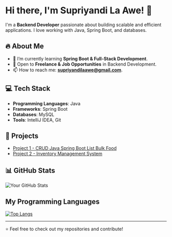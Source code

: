 # Hi there, I'm Supriyandi La Awe! 👋

I'm a **Backend Developer** passionate about building scalable and efficient applications. I love working with Java, Spring Boot, and databases.

## 🔥 About Me
- 🌱 I’m currently learning **Spring Boot & Full-Stack Development**.
- 💼 Open to **Freelance & Job Opportunities** in Backend Development.
- 📫 How to reach me: **supriyandilaawe@gmail.com**.

## 💻 Tech Stack
- **Programming Languages**: Java
- **Frameworks**: Spring Boot
- **Databases**: MySQL
- **Tools**: IntelliJ IDEA, Git

## 🚀 Projects
- [Project 1 - CRUD Java Spring Boot List Bulk Food](https://github.com/yand06/CRUD-Spring-List-Bulk-Food)
- [Project 2 - Inventory Management System](#)

## 📊 GitHub Stats
![Your GitHub Stats](https://github-readme-stats.vercel.app/api?username=YourGitHubUsername&show_icons=true&theme=dark)

## My Programming Languages
[![Top Langs](https://github-readme-stats.vercel.app/api/top-langs/?username=yand06&layout=compact&theme=dark&langs_count=8)](https://github.com/anuraghazra/github-readme-stats)

---
⭐️ Feel free to check out my repositories and contribute!
